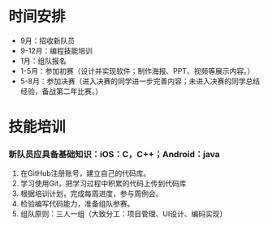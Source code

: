 # 时间安排
- 9月：招收新队员
- 9-12月：编程技能培训
- 1月：组队报名
- 1-5月：参加初赛（设计并实现软件；制作海报、PPT、视频等展示内容。）
- 5-8月：参加决赛（进入决赛的同学进一步完善内容；未进入决赛的同学总结经验，备战第二年比赛。）

# 技能培训
### 新队员应具备基础知识：iOS：C，C++；Android：java
1. 在GitHub注册账号，建立自己的代码库。
2. 学习使用Git，把学习过程中积累的代码上传到代码库
3. 根据培训计划，完成每周进度，参与周例会。
4. 检验编写代码能力，准备组队参赛。
5. 组队原则：三人一组（大致分工：项目管理、UI设计、编码实现）
